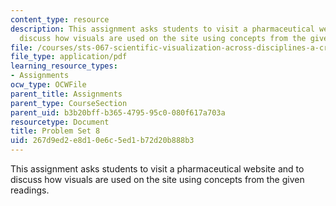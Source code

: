 ```yaml
---
content_type: resource
description: This assignment asks students to visit a pharmaceutical website and to
  discuss how visuals are used on the site using concepts from the given readings.
file: /courses/sts-067-scientific-visualization-across-disciplines-a-critical-introduction-spring-2005/267d9ed2e8d10e6c5ed1b72d20b888b3_pset8.pdf
file_type: application/pdf
learning_resource_types:
- Assignments
ocw_type: OCWFile
parent_title: Assignments
parent_type: CourseSection
parent_uid: b3b20bff-b365-4795-95c0-080f617a703a
resourcetype: Document
title: Problem Set 8
uid: 267d9ed2-e8d1-0e6c-5ed1-b72d20b888b3
---
```

This assignment asks students to visit a pharmaceutical website and to discuss how visuals are used on the site using concepts from the given readings.

